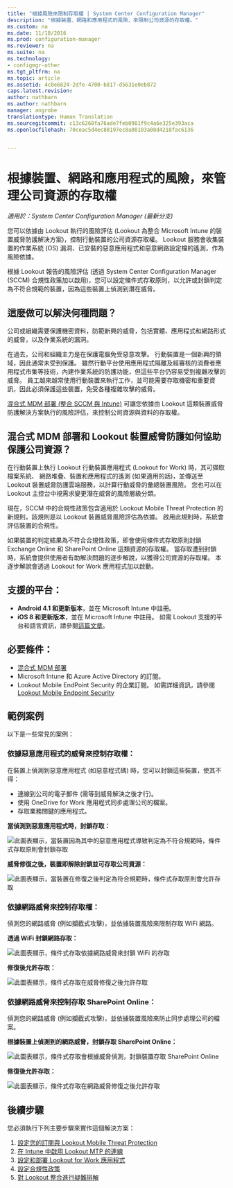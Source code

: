 ```yaml
---
title: "根據風險來限制存取權 | System Center Configuration Manager"
description: "根據裝置、網路和應用程式的風險，來限制公司資源的存取權。"
ms.custom: na
ms.date: 11/18/2016
ms.prod: configuration-manager
ms.reviewer: na
ms.suite: na
ms.technology:
- configmgr-other
ms.tgt_pltfrm: na
ms.topic: article
ms.assetid: 4c0e6824-2dfe-4700-b817-d5631e0eb872
caps.latest.revision: 
author: nathbarn
ms.author: nathbarn
manager: angrobe
translationtype: Human Translation
ms.sourcegitcommit: c13c6268fa76ade7feb0981f9c4a6e325e393aca
ms.openlocfilehash: 70ceac5d4ec88197ec8a08103a08d4218fac6136


---
```

# <a name="manage-access-to-company-resource-based-on-device-network-and-application-risk"></a>根據裝置、網路和應用程式的風險，來管理公司資源的存取權

*適用於：System Center Configuration Manager (最新分支)*

您可以依據由 Lookout 執行的風險評估 (Lookout 為整合 Microsoft Intune 的裝置威脅防護解決方案)，控制行動裝置的公司資源存取權。 Lookout 服務會收集裝置的作業系統 (OS) 漏洞、已安裝的惡意應用程式和惡意網路設定檔的遙測，作為風險依據。 

根據 Lookout 報告的風險評估 (透過 System Center Configuration Manager (SCCM) 合規性政策加以啟用)，您可以設定條件式存取原則，以允許或封鎖判定為不符合規範的裝置，因為這些裝置上偵測到潛在威脅。  

## <a name="what-problem-does-this-solve"></a>這麼做可以解決何種問題？
公司或組織需要保護機密資料，防範新興的威脅，包括實體、應用程式和網路形式的威脅，以及作業系統的漏洞。

在過去，公司和組織主力是在保護電腦免受惡意攻擊。 行動裝置是一個新興的領域，因此通常未受到保護。 雖然行動平台使用應用程式隔離及經審核的消費者應用程式市集等技術，內建作業系統的防護功能，但這些平台仍容易受到複雜攻擊的威脅。 員工越來越常使用行動裝置來執行工作，並可能需要存取機密和重要資訊，因此必須保護這些裝置，免受各種複雜攻擊的威脅。

[混合式 MDM 部署 (整合 SCCM 與 Intune)](https://docs.microsoft.com/en-us/sccm/mdm/understand/choose-between-standalone-intune-and-hybrid-mobile-device-management) 可讓您依據由 Lookout 這類裝置威脅防護解決方案執行的風險評估，來控制公司資源與資料的存取權。

## <a name="how-do-the-hybrid-mdm-deployment-and-lookout-device-threat-protection-help-protect-company-resources"></a>混合式 MDM 部署和 Lookout 裝置威脅防護如何協助保護公司資源？
在行動裝置上執行 Lookout 行動裝置應用程式 (Lookout for Work) 時，其可擷取檔案系統、 網路堆疊、裝置和應用程式的遙測 (如果適用的話)，並傳送至 Lookout 裝置威脅防護雲端服務，以計算行動威脅的彙總裝置風險。 您也可以在 Lookout 主控台中視需求變更潛在威脅的風險層級分類。  

現在，SCCM 中的合規性政策包含適用於 Lookout Mobile Threat Protection 的新規則，該規則是以 Lookout 裝置威脅風險評估為依據。 啟用此規則時，系統會評估裝置的合規性。

如果裝置的判定結果為不符合合規性政策，即會使用條件式存取原則封鎖 Exchange Online 和 SharePoint Online 這類資源的存取權。 當存取遭到封鎖時，系統會提供使用者有助解決問題的逐步解說，以獲得公司資源的存取權。 本逐步解說會透過 Lookout for Work 應用程式加以啟動。

## <a name="supported-platforms"></a>支援的平台：
* **Android 4.1 和更新版本**，並在 Microsoft Intune 中註冊。
* **iOS 8 和更新版本**，並在 Microsoft Intune 中註冊。
如需 Lookout 支援的平台和語言資訊，請參閱[這篇文章](https://personal.support.lookout.com/hc/en-us/articles/114094140253)。

## <a name="prerequisites"></a>必要條件：
* [混合式 MDM 部署](https://docs.microsoft.com/en-us/sccm/mdm/understand/choose-between-standalone-intune-and-hybrid-mobile-device-management)
* Microsoft Intune 和 Azure Active Directory 的訂閱。
* Lookout Mobile EndPoint Security 的企業訂閱。  如需詳細資訊，請參閱 [Lookout Mobile Endpoint Security](https://www.lookout.com/products/mobile-endpoint-security)

## <a name="example-scenarios"></a>範例案例
以下是一些常見的案例：
### <a name="control-access-based-on-threat-from-malicious-apps"></a>依據惡意應用程式的威脅來控制存取權：
在裝置上偵測到惡意應用程式 (如惡意程式碼) 時，您可以封鎖這些裝置，使其不得：
* 連線到公司的電子郵件 (需等到威脅解決之後才行)。
* 使用 OneDrive for Work 應用程式同步處理公司的檔案。
* 存取業務關鍵的應用程式。

**當偵測到惡意應用程式時，封鎖存取：**

![此圖表顯示，當裝置因為其中的惡意應用程式導致判定為不符合規範時，條件式存取原則會封鎖存取](../media/config-mgr-maliciousapps_blocked.png)

**威脅修復之後，裝置即解除封鎖並可存取公司資源：**

![此圖表顯示，當裝置在修復之後判定為符合規範時，條件式存取原則會允許存取](../media/config-mgr-maliciousapps-unblocked.png)
### <a name="control-access-based-on-threat-to-network"></a>依據網路威脅來控制存取權：
偵測您的網路威脅 (例如攔截式攻擊)，並依據裝置風險來限制存取 WiFi 網路。

**透過 WiFi 封鎖網路存取：**

![此圖表顯示，條件式存取依據網路威脅來封鎖 WiFi 的存取](../media/config-mgr-network-wifi-blocked.png)

**修復後允許存取：**

![此圖表顯示，條件式存取在威脅修復之後允許存取](../media/config-mgr-network-wifi-unblocked.png)
### <a name="control-access-to-sharepoint-online-based-on-threat-to-network"></a>依據網路威脅來控制存取 SharePoint Online：

偵測您的網路威脅 (例如攔截式攻擊)，並依據裝置風險來防止同步處理公司的檔案。

**根據裝置上偵測到的網路威脅，封鎖存取 SharePoint Online：**

![此圖表顯示，條件式存取會根據威脅偵測，封鎖裝置存取 SharePoint Online](../media/config-mgr-network-spo-blocked.png)


**修復後允許存取：**

![此圖表顯示，條件式存取在網路威脅修復之後允許存取](../media/config-mgr-network-spo-unblocked.png)

## <a name="next-steps"></a>後續步驟
您必須執行下列主要步驟來實作這個解決方案：
1.  [設定您的訂閱與 Lookout Mobile Threat Protection](set-up-your-subscription-with-lookout.md)
2.  [在 Intune 中啟用 Lookout MTP 的連線](enable-lookout-connection-in-intune.md)
3.  [設定和部署 Lookout for Work 應用程式](configure-and-deploy-lookout-for-work-apps.md)
4.  [設定合規性政策](enable-device-threat-protection-rule-compliance-policy.md)
5.  [對 Lookout 整合進行疑難排解](troubleshoot-lookout-integration.md)



<!--HONumber=Dec16_HO3-->


